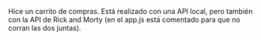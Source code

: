 Hice un carrito de compras. Está realizado con una API local, pero también con la API de Rick and Morty (en el app.js está comentado para que no corran las dos juntas).
